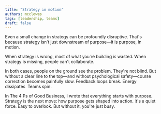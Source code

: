 ```yaml
---
title: "Strategy in motion"
authors: mcclowes
tags: [leadership, teams]
draft: false
---
```


Even a small change in strategy can be profoundly disruptive.
That's because strategy isn't just downstream of purpose—it is purpose, in motion.

<!--truncate-->

When strategy is wrong, most of what you're building is wasted.
When strategy is missing, people can't collaborate.

In both cases, people on the ground see the problem. They're not blind. But without a clear line to the top—and without psychological safety—course correction becomes painfully slow. Feedback loops break. Energy dissipates. Teams spin.

In The 4 Ps of Good Business, I wrote that everything starts with purpose. Strategy is the next move: how purpose gets shaped into action. It's a quiet force. Easy to overlook. But without it, you're just busy. 